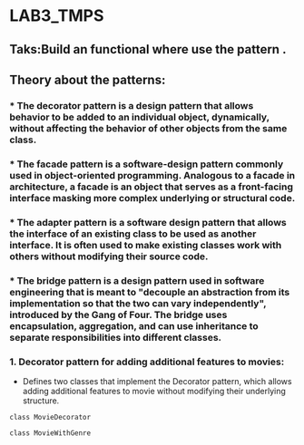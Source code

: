# LAB3_TMPS
## Taks:Build an functional where use the pattern .
## Theory about the patterns:
### * The decorator pattern is a design pattern that allows behavior to be added to an individual object, dynamically, without affecting the behavior of other objects from the same class.
### * The facade pattern  is a software-design pattern commonly used in object-oriented programming. Analogous to a facade in architecture, a facade is an object that serves as a front-facing interface masking more complex underlying or structural code.
### * The adapter pattern is a software design pattern  that allows the interface of an existing class to be used as another interface. It is often used to make existing classes work with others without modifying their source code.
### * The bridge pattern is a design pattern used in software engineering that is meant to "decouple an abstraction from its implementation so that the two can vary independently", introduced by the Gang of Four. The bridge uses encapsulation, aggregation, and can use inheritance to separate responsibilities into different classes.
### 1. Decorator pattern for adding additional features to movies:
- Defines two classes that implement the Decorator pattern, which allows adding additional features to movie without modifying their underlying structure.
```
class MovieDecorator
```
```
class MovieWithGenre
```
